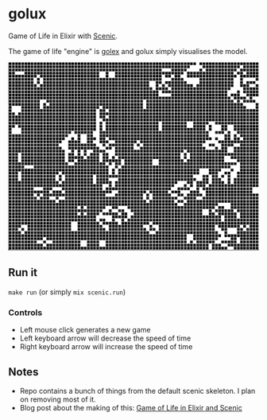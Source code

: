 # golux

Game of Life in Elixir with [Scenic](https://github.com/boydm/scenic).

The game of life "engine" is [golex](https://github.com/vorce/golex) and golux simply visualises the model.

![Bad gif of golux in action](golux.gif)

## Run it

`make run` (or simply `mix scenic.run`)

### Controls

- Left mouse click generates a new game
- Left keyboard arrow will decrease the speed of time
- Right keyboard arrow will increase the speed of time

## Notes

- Repo contains a bunch of things from the default scenic skeleton. I plan on removing
most of it.
- Blog post about the making of this: [Game of Life in Elixir and Scenic](https://forvillelser.vorce.se/posts/2018-09-18-game-of-life-in-elixir-and-scenic.html)

